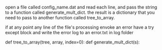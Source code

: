 open a file called config_name.dat and read each line, and pass the string to a function called generate_mult_dict. the result is a dictionary that you need to pass to another function called tree_to_array. 

if at any point any line of the file's processing envoke an error have a try except block and write the error log to an error.txt in log folder

def tree_to_array(tree, array, index=0):
def generate_mult_dict(s):